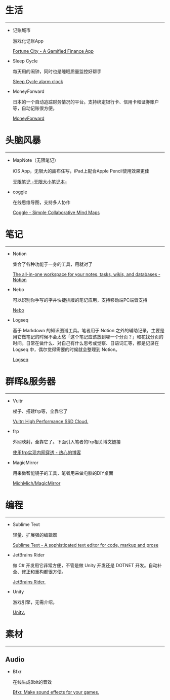 # 生活

---

- 记账城市

    游戏化记账App

    [Fortune City - A Gamified Finance App](https://fortunecityapp.com/)

- Sleep Cycle

    每天用的闹钟，同时也是睡眠质量监控好帮手

    [Sleep Cycle alarm clock](https://www.sleepcycle.com/)

- MoneyForward

    日本的一个自动追踪财务情况的平台。支持绑定银行卡、信用卡和证券账户等，自动记账很方便。

    [MoneyForward](https://moneyforward.com/)

# 头脑风暴

---

- MapNote（无限笔记）

    iOS App，无限大的画布任写，iPad上配合Apple Pencil使用效果更佳

    [‎无限笔记 -无限大小笔记本-](https://itunes.apple.com/cn/app/map-note-infinity-size-note/id1013469088#?platform=ipad)

- coggle

    在线思维导图，支持多人协作

    [Coggle - Simple Collaborative Mind Maps](https://coggle.it/)

# 笔记

---

- Notion

    集合了各种功能于一身的工具，用就对了

    [The all-in-one workspace for your notes, tasks, wikis, and databases - Notion](https://www.notion.so/?r=6bb2b5741cfb40c1892b53adb709f89f)

- Nebo

    可以识别你手写的字并快捷排版的笔记应用，支持移动端PC端皆支持

    [Nebo](https://www.myscript.com/nebo/)

- Logseq

    基于 Markdown 的知识图谱工具。笔者用于 Notion 之外的辅助记录，主要是用它做笔记的时候不会太愁「这个笔记应该放到哪一个分页？」和花找分页的时间。日常在做什么、对自己有什么思考或觉察、日语词汇等，都是记录在 Logseq 中，偶尔觉得需要的时候就会整理到 Notion。

    [Logseq](https://logseq.com/)

# 群晖&服务器

---

- Vultr

    梯子、搭建frp等，全靠它了

    [Vultr: High Performance SSD Cloud.](https://www.vultr.com/?ref=6967230)

- frp

    外网映射，全靠它了。下面引入笔者的frp相关博文链接

    [使用frp实现内网穿透 - 热心的博客](https://sunnyrx.com/2016/10/21/simple-to-use-frp/)

- MagicMirror

    用来做智能镜子的工具，笔者用来做电脑的DIY桌面

    [MichMich/MagicMirror](https://github.com/MichMich/MagicMirror)

# 编程

---

- Sublime Text

    轻量、扩展强的编辑器

    [Sublime Text - A sophisticated text editor for code, markup and prose](https://www.sublimetext.com/)

- JetBrains Rider

    做 C# 开发用它非常方便，不管是做 Unity 开发还是 DOTNET 开发。自动补全、修正和重构都很方便。

    [JetBrains Rider.](https://www.jetbrains.com/rider/)

- Unity

    游戏引擎，无需介绍。

    [Unity.](https://unity.com/)

# 素材

---

## Audio

- Bfxr

    在线生成8bit的音效

    [Bfxr. Make sound effects for your games.](https://www.bfxr.net/)